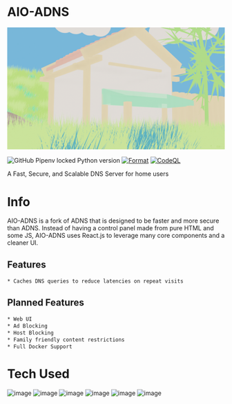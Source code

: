 # AIO-ADNS

![alt text](Processes/templates/assets/home.png)

![GitHub Pipenv locked Python version](https://img.shields.io/github/pipenv/locked/python-version/No767/AIO-ADNS?label=Python&logo=python&logoColor=white) [![Format](https://github.com/No767/AIO-ADNS/actions/workflows/format.yml/badge.svg?branch=master)](https://github.com/No767/AIO-ADNS/actions/workflows/format.yml) [![CodeQL](https://github.com/No767/AIO-ADNS/actions/workflows/codeql-analysis.yml/badge.svg?branch=master)](https://github.com/No767/AIO-ADNS/actions/workflows/codeql-analysis.yml) 

A Fast, Secure, and Scalable DNS Server for home users

# Info

AIO-ADNS is a fork of ADNS that is designed to be faster and more secure than ADNS. Instead of having a control panel made from pure HTML and some JS, AIO-ADNS uses React.js to leverage many core components and a cleaner UI.

## Features

    * Caches DNS queries to reduce latencies on repeat visits

## Planned Features

    * Web UI
    * Ad Blocking
    * Host Blocking
    * Family friendly content restrictions
    * Full Docker Support

# Tech Used

![image](https://img.shields.io/badge/Sanic-07405E?style=for-the-badge&logo=sanic&logoColor=white)
![image](https://img.shields.io/badge/Uvloop-07405E?style=for-the-badge&logo=uvloop&logoColor=white)
![image](https://img.shields.io/badge/Ujson-07405E?style=for-the-badge&logo=ujson&logoColor=white)
![image](https://img.shields.io/badge/SQLite3-07405E?style=for-the-badge&logo=sqlite&logoColor=white)
![image](https://img.shields.io/badge/React-07405E?style=for-the-badge&logo=react&logoColor=white)
![image](https://img.shields.io/badge/Python-07405E?style=for-the-badge&logo=python&logoColor=white)

